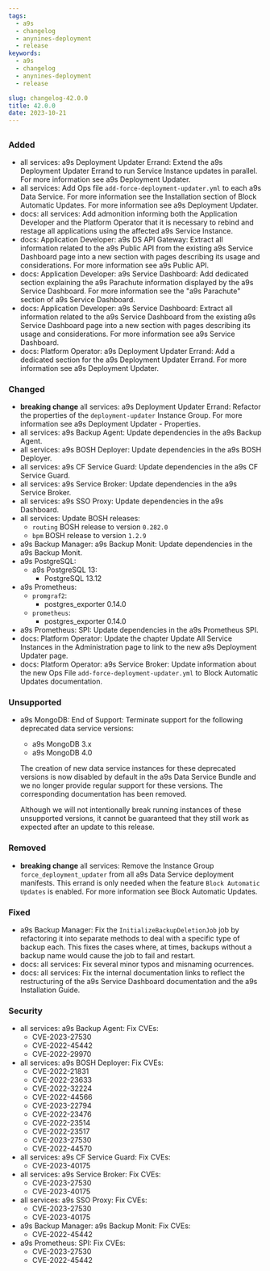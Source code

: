 ```yaml
---
tags:
  - a9s
  - changelog
  - anynines-deployment
  - release
keywords:
  - a9s
  - changelog
  - anynines-deployment
  - release

slug: changelog-42.0.0
title: 42.0.0
date: 2023-10-21
---
```


## 

### Added

- all services: a9s Deployment Updater Errand: Extend the a9s Deployment Updater Errand to run Service Instance updates
  in parallel. For more information see a9s Deployment Updater.
- all services: Add Ops file `add-force-deployment-updater.yml` to each a9s Data Service. For more
  information see the Installation section of
  Block Automatic Updates.
  For more information see a9s Deployment Updater.
- docs: all services: Add admonition informing both the Application Developer and the Platform Operator that it is
  necessary to rebind and restage all applications using the affected a9s Service Instance.
- docs: Application Developer: a9s DS API Gateway: Extract all information related to the a9s Public API from the
  existing a9s Service Dashboard page into a new section with pages describing its usage and considerations. For
  more information see a9s Public API.
- docs: Application Developer: a9s Service Dashboard: Add dedicated section explaining the a9s Parachute information
  displayed by the a9s Service Dashboard. For more information see the "a9s Parachute" section of
  a9s Service Dashboard.
- docs: Application Developer: a9s Service Dashboard: Extract all information related to the a9s Service Dashboard from
  the existing a9s Service Dashboard page into a new section with pages describing its usage and considerations. For
  more information see a9s Service Dashboard.
- docs: Platform Operator: a9s Deployment Updater Errand: Add a dedicated section for the a9s Deployment Updater Errand.
  For more information see a9s Deployment Updater.

### Changed

- **breaking change** all services: a9s Deployment Updater Errand: Refactor the properties of the `deployment-updater`
  Instance Group. For more information see a9s Deployment Updater - Properties.
- all services: a9s Backup Agent: Update dependencies in the a9s Backup Agent.
- all services: a9s BOSH Deployer: Update dependencies in the a9s BOSH Deployer.
- all services: a9s CF Service Guard: Update dependencies in the a9s CF Service Guard.
- all services: a9s Service Broker: Update dependencies in the a9s Service Broker.
- all services: a9s SSO Proxy: Update dependencies in the a9s Dashboard.
- all services: Update BOSH releases:
  * `routing` BOSH release to version `0.282.0`
  * `bpm` BOSH release to version `1.2.9`
- a9s Backup Manager: a9s Backup Monit: Update dependencies in the a9s Backup Monit.
- a9s PostgreSQL:
  * a9s PostgreSQL 13:
    * PostgreSQL 13.12
- a9s Prometheus:
  * `promgraf2`:
    * postgres_exporter 0.14.0
  * `prometheus`:
    * postgres_exporter 0.14.0
- a9s Prometheus: SPI: Update dependencies in the a9s Prometheus SPI.
- docs: Platform Operator: Update the chapter Update All Service Instances
  in the Administration page to link to the new
  a9s Deployment Updater page.
- docs: Platform Operator: a9s Service Broker: Update information about the new Ops File
  `add-force-deployment-updater.yml` to Block Automatic Updates documentation.

### Unsupported

- a9s MongoDB: End of Support: Terminate support for the following deprecated data service versions:
  * a9s MongoDB 3.x
  * a9s MongoDB 4.0

  The creation of new data service instances for these deprecated versions is now disabled by default in the a9s Data
  Service Bundle and we no longer provide regular support for these versions.
  The corresponding documentation has been removed.

  Although we will not intentionally break running instances of these unsupported versions, it cannot be guaranteed
  that they still work as expected after an update to this release.

### Removed

- **breaking change** all services: Remove the Instance Group `force_deployment_updater` from all a9s Data Service
  deployment manifests. This errand is only needed when the feature `Block Automatic Updates` is enabled. For more
  information see Block Automatic Updates.

### Fixed

- a9s Backup Manager: Fix the `InitializeBackupDeletionJob` job by refactoring it into separate methods to deal with a
  specific type of backup each. This fixes the cases where, at times, backups without a backup name would cause the job
  to fail and restart.
- docs: all services: Fix several minor typos and misnaming ocurrences.
- docs: all services: Fix the internal documentation links to reflect the restructuring of the a9s Service Dashboard
  documentation and the a9s Installation Guide.

### Security

- all services: a9s Backup Agent: Fix CVEs:
  * CVE-2023-27530
  * CVE-2022-45442
  * CVE-2022-29970
- all services: a9s BOSH Deployer: Fix CVEs:
  * CVE-2022-21831
  * CVE-2022-23633
  * CVE-2022-32224
  * CVE-2022-44566
  * CVE-2023-22794
  * CVE-2022-23476
  * CVE-2022-23514
  * CVE-2022-23517
  * CVE-2023-27530
  * CVE-2022-44570
- all services: a9s CF Service Guard: Fix CVEs:
  * CVE-2023-40175
- all services: a9s Service Broker: Fix CVEs:
  * CVE-2023-27530
  * CVE-2023-40175
- all services: a9s SSO Proxy: Fix CVEs:
  * CVE-2023-27530
  * CVE-2023-40175
- a9s Backup Manager: a9s Backup Monit: Fix CVEs:
  * CVE-2022-45442
- a9s Prometheus: SPI: Fix CVEs:
  * CVE-2023-27530
  * CVE-2022-45442

